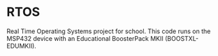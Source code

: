 # RTOS
Real Time Operating Systems project for school. This code runs on the MSP432 device with an Educational BoosterPack MKII (BOOSTXL-EDUMKII).
